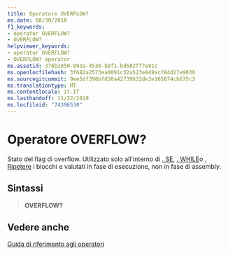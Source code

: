 ```yaml
---
title: Operatore OVERFLOW?
ms.date: 08/30/2018
f1_keywords:
- operator OVERFLOW?
- OVERFLOW?
helpviewer_keywords:
- operator OVERFLOW?
- OVERFLOW? operator
ms.assetid: 376b2850-993a-4538-b8f1-bd682ff7e91c
ms.openlocfilehash: 3f682a2573ea0091c32a523e849acf84d27e9030
ms.sourcegitcommit: 9ee5df398bfd30a42739632de3e165874cb675c3
ms.translationtype: MT
ms.contentlocale: it-IT
ms.lasthandoff: 11/22/2019
ms.locfileid: "74396530"
---
```

# <a name="operator-overflow"></a>Operatore OVERFLOW?

Stato del flag di overflow. Utilizzato solo all'interno di [. SE](../../assembler/masm/dot-if.md), [. WHILE](../../assembler/masm/dot-while.md)o [. Ripetere](../../assembler/masm/dot-repeat.md) i blocchi e valutati in fase di esecuzione, non in fase di assembly.

## <a name="syntax"></a>Sintassi

> **OVERFLOW?**

## <a name="see-also"></a>Vedere anche

[Guida di riferimento agli operatori](operators-reference.md)
